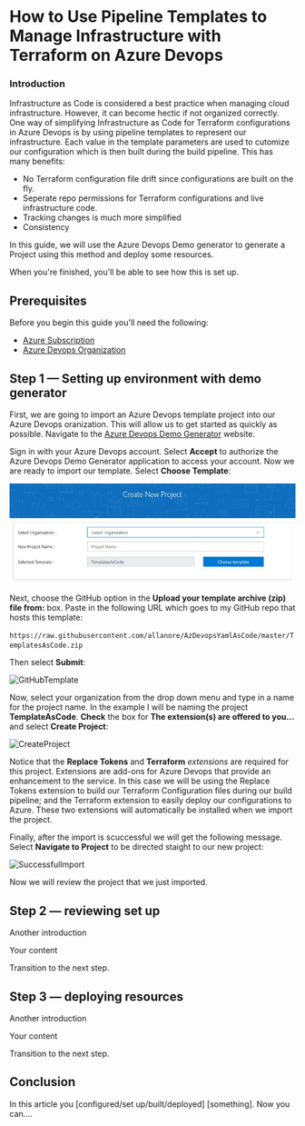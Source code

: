 <!--
This is an article template you can use as a quick starting point when writing DigitalOcean tutorials. Once you've reviewed the template, delete the comments and begin writing your outline or article. You'll find some examples of our custom Markdown at the very bottom of the template.



Readers should be able to follow your tutorial from the beginning to the end on a DigitalOcean Droplet. Before submitting your article to the editorial team, please be sure to create a new Droplet and test your article from start to finish on it exactly as written. Cut and paste commands from the article into your terminal to make sure there aren't typos in the commands. If you find yourself executing a command that isn't in the article, incorporate it into the article to make sure the reader gets the exact same results. We will test your article and send it back to you if we run into technical problems, which significantly slows down the publication process.
-->


# How to Use Pipeline Templates to Manage Infrastructure with Terraform on Azure Devops

<!-- Use Title Case for all Titles -->

<!-- Learn about the title, introduction, and Goals sections at https://do.co/style#title-introduction-and-goals -->

<!-- Learn about formatting headers at https://do.co/style#headers -->

### Introduction

<!-- Our articles have a specific structure. Learn more at https://do.co/style/structure -->

Infrastructure as Code is considered a best practice when managing cloud infrastructure. However, it can become hectic if not organized correctly. One way of simplifying Infrastructure as Code for Terraform configurations in Azure Devops is by using pipeline templates to represent our infrastructure. Each value in the template parameters are used to cutomize our configuration which is then built during the build pipeline. This has many benefits:

- No Terraform configuration file drift since configurations are built on the fly.
- Seperate repo permissions for Terraform configurations and live infrastructure code.
- Tracking changes is much more simplified
- Consistency


In this guide, we will use the Azure Devops Demo generator to generate a Project using this method and deploy some resources.

When you're finished, you'll be able to see how this is set up. 

## Prerequisites

<!-- Prerequisites let you leverage existing tutorials so you don't have to repeat installation or setup steps in your tutorial.  Learn more at https://do.co/style#prerequisites -->

Before you begin this guide you'll need the following:

* [Azure Subscription](https://azure.microsoft.com/en-us/)
* [Azure Devops Organization](http://dev.azure.com)


## Step 1 — Setting up environment with demo generator


First, we are going to import an Azure Devops template project into our Azure Devops oranization. This will allow us to get started as quickly as possible. Navigate to the [Azure Devops Demo Generator](https://azuredevopsdemogenerator.azurewebsites.net/) website. 

Sign in with your Azure Devops account. Select **Accept** to authorize the Azure Devops Demo Generator application to access your account. Now we are ready to import our template. Select **Choose Template**:

![ChooseTemplate](\Images\ChooseTemplate.png)

Next, choose the GitHub option in the **Upload your template archive (zip) file from:** box. Paste in the following URL which goes to my GitHub repo that hosts this template:

```https://raw.githubusercontent.com/allanore/AzDevopsYamlAsCode/master/TemplatesAsCode.zip```

Then select **Submit**:

![GitHubTemplate](\Images\GitHubTemplate.png)

 Now, select your organization from the drop down menu and type in a name for the project name. In the example I will be naming the project **TemplateAsCode**. **Check** the box for **The extension(s) are offered to you...** and select **Create Project**:
 
 ![CreateProject](\Images\CreateProject.PNG)
 
  Notice that the **Replace Tokens** and **Terraform** *extensions* are required for this project. Extensions are add-ons for Azure Devops that provide an enhancement to the service. In this case we will be using the Replace Tokens extension to build our Terraform Configuration files during our build pipeline; and the Terraform extension to easily deploy our configurations to Azure. These two extensions will automatically be installed when we import the project.

  Finally, after the import is scuccessful we will get the following message. Select **Navigate to Project** to be directed staight to our new project:

  ![SuccessfulImport](Images\ImportSuccessful.png)

Now we will review the project that we just imported.

## Step 2 — reviewing set up

Another introduction

Your content

Transition to the next step.

## Step 3 — deploying resources

Another introduction

Your content

Transition to the next step.

## Conclusion

In this article you [configured/set up/built/deployed] [something]. Now you can....

<!-- Speak  to reader benefits of this technique or procedure and optionally provide places for further exploration. -->



<!-- Some examples of how to mark up various things

This is _italics_ and this is **bold**.

Only use italics and bold for specific things. Learn more at https://do.co/style#bold-and-italics

This is `inline code`. Use it for referencing package names and commands.

Here's a command someone types in the Terminal:

```command
sudo nano /etc/nginx/sites-available/default
```

Here's a configuration file. The label on the first line lets you clearly state the file that's being shown or modified:

```nginx
[label /etc/nginx/sites-available/default]
server {
    listen 80 default_server;
    listen [::]:80 default_server ipv6only=on;

    root <^>/usr/share/nginx/html<^>;
    index index.html index.htm;

    server_name localhost;

    location / {
        try_files $uri $uri/ =404;
    }
}
```

Here's output from a command:

```
[secondary_label Output]
Could not connect to Redis at 127.0.0.1:6379: Connection refused
```

Learn about formatting commands and terminal output at https://do.co/style#code

Key presses should be written in ALLCAPS with in-line code formatting: `ENTER`.

Use a plus symbol (+) if keys need to be pressed simultaneously: `CTRL+C`.

This is a <^>variable<^>.

This is an `<^>in-line code variable<^>`

Learn more about how to use variables to highlight important items at https://do.co/style#variables

Use `<^>your_server_ip<^>` when referencing the IP of the server.  Use `111.111.111.111` and `222.222.222.222` if you need other IP addresses in examples.

Learn more about host names and domains at https://do.co/style#users-hostnames-and-domains

<$>[note]
**Note:** This is a note.
<$>

<$>[warning]
**Warning:** This is a warning.
<$>

Learn more about notes at https://do.co/style#notes-and-warnings

Screenshots should be in PNG format and hosted on imgur. Embed them in the article using the following format:

![Alt text for screen readers](/path/to/img.png)

Learn more about images at https://do.co/style#images-and-other-assets
-->
